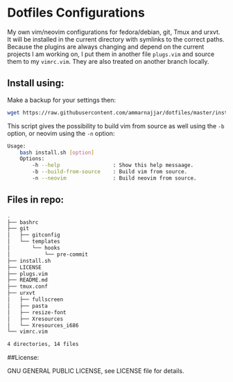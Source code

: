 # Dotfiles Configurations

My own vim/neovim configurations for fedora/debian, git, Tmux and urxvt.  
It will be installed in the current directory with symlinks to the correct paths.  
Because the plugins are always changing and depend on the current projects I am working on, I put them in another file `plugs.vim` and source them to my `vimrc.vim`. They are also treated on another branch locally.

## Install using: 

Make a backup for your settings then:

```bash
wget https://raw.githubusercontent.com/ammarnajjar/dotfiles/master/install.sh && bash install.sh
```
This script gives the possibility to build vim from source as well using the `-b` option, or neovim using the `-n` option:

```bash
Usage:
    bash install.sh [option]
    Options:
        -h --help                 : Show this help messaage.
        -b --build-from-source    : Build vim from source.
        -n --neovim               : Build neovim from source.
```

## Files in repo:

```bash
.
├── bashrc
├── git
│   ├── gitconfig
│   └── templates
│       └── hooks
│           └── pre-commit
├── install.sh
├── LICENSE
├── plugs.vim
├── README.md
├── tmux.conf
├── urxvt
│   ├── fullscreen
│   ├── pasta
│   ├── resize-font
│   ├── Xresources
│   └── Xresources_i686
└── vimrc.vim

4 directories, 14 files
```

##License:

GNU GENERAL PUBLIC LICENSE, see LICENSE file for details.
